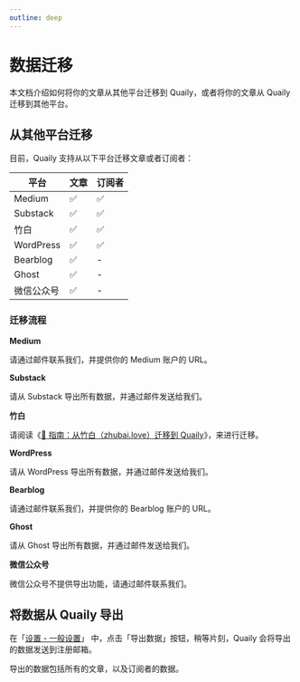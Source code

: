 ```yaml
---
outline: deep
---
```


# 数据迁移

本文档介绍如何将你的文章从其他平台迁移到 Quaily，或者将你的文章从 Quaily 迁移到其他平台。

## 从其他平台迁移

目前，Quaily 支持从以下平台迁移文章或者订阅者：

| 平台       | 文章 | 订阅者 |
| ---------- | ---- | ------ |
| Medium     | ✅   | ✅     |
| Substack   | ✅   | ✅     |
| 竹白       | ✅   | ✅     |
| WordPress  | ✅   | ✅     |
| Bearblog   | ✅   | -      |
| Ghost      | ✅   | -      |
| 微信公众号 | ✅   | -      |

### 迁移流程

**Medium**

请通过邮件联系我们，并提供你的 Medium 账户的 URL。

**Substack**

请从 Substack 导出所有数据，并通过邮件发送给我们。

**竹白**

请阅读《[🚚 指南：从竹白（zhubai.love）迁移到 Quaily](https://quaily.com/quail-zh/p/guide-migrate-from-zhubai-to-quaily)》，来进行迁移。

**WordPress**

请从 WordPress 导出所有数据，并通过邮件发送给我们。

**Bearblog**

请通过邮件联系我们，并提供你的 Bearblog 账户的 URL。

**Ghost**

请从 Ghost 导出所有数据，并通过邮件发送给我们。

**微信公众号**

微信公众号不提供导出功能，请通过邮件联系我们。

## 将数据从 Quaily 导出

在「[设置 - 一般设置](https://quaily.com/dashboard/lists/@current/settings/general)」 中，点击「导出数据」按钮，稍等片刻，Quaily 会将导出的数据发送到注册邮箱。

导出的数据包括所有的文章，以及订阅者的数据。
